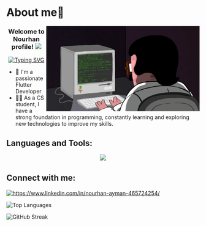 # About me👾

<img align="right" alt="coding" width="400" src="https://raw.githubusercontent.com/MarcosEllys/challenges/master/programmer.gif">

<h3 align="center">
    Welcome to Nourhan profile!
    <img src="https://media.giphy.com/media/hvRJCLFzcasrR4ia7z/giphy.gif" width="28">
</h3>
<!-- Typing SVG by DenverCoder1 - https://github.com/DenverCoder1/readme-typing-svg -->
<p align="center">
   <a href="https://git.io/typing-svg"><img src="https://readme-typing-svg.demolab.com?font=pobbia&weight=700&size=22&pause=999&color=D70F32&center=true&random=false&width=435&lines=Mobile+APP+developer+with+flutter;Software+Engineer" alt="Typing SVG" /></a>
</p>

- 🏢 I'm a passionate Flutter Developer
- 👨‍💻 As a CS student, I have a strong foundation in programming, constantly learning and exploring new technologies to improve my skills.

## Languages and Tools:

<p align="center">
  <a href="https://skillicons.dev">
    <img src="https://skillicons.dev/icons?i=cpp,python,java,dart,flutter,sqlite,html,css,javascript,git,github,figma&perline=7" />
  </a>
</p>

## Connect with me:
<p align="left">
<a href="https://www.linkedin.com/in/nourhan-ayman-465724254/" target="blank"><img align="center" src="https://raw.githubusercontent.com/rahuldkjain/github-profile-readme-generator/master/src/images/icons/Social/linked-in-alt.svg" alt="https://www.linkedin.com/in/nourhan-ayman-465724254/" height="30" width="40" /></a>

</p>


![Top Languages](https://github-readme-stats.vercel.app/api/top-langs?username=nourhan312&show_icons=true&locale=en&layout=compact)

![GitHub Streak](https://github-readme-streak-stats.herokuapp.com/?user=nourhan312&)

